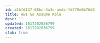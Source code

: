 ```yaml
---
id: a2bfd137-68bc-4a3c-aedc-fdf79e6b76d3
title: Aws Go Assume Role
desc: ''
updated: 1617202036799
created: 1617202036799
stub: true
---
```


